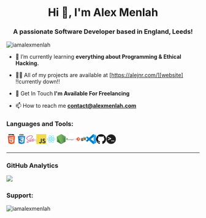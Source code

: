 <h1 align="center">Hi 👋, I'm Alex Menlah</h1>
<h3 align="center">A passionate Software Developer based in England, Leeds!</h3>

<p align="left"> <img src="https://komarev.com/ghpvc/?username=iamalexmenlah&label=Profile%20views&color=0e75b6&style=flat" alt="iamalexmenlah" /> </p>

- 🌱 I’m currently learning **everything about Programming & Ethical Hacking.**

- 👨‍💻 All of my projects are available at [https://alejnr.com/][website] !!currently down!!

- 💬 Get In Touch **I'm Available For Freelancing**

- 📫 How to reach me **contact@alexmenlah.com**

### Languages and Tools:

<img align="left" alt="HTML5" width="26px" src="https://raw.githubusercontent.com/github/explore/80688e429a7d4ef2fca1e82350fe8e3517d3494d/topics/html/html.png" />
<img align="left" alt="CSS3" width="26px" src="https://raw.githubusercontent.com/github/explore/80688e429a7d4ef2fca1e82350fe8e3517d3494d/topics/css/css.png" />
<img align="left" alt="Sass" width="26px" src="https://raw.githubusercontent.com/github/explore/80688e429a7d4ef2fca1e82350fe8e3517d3494d/topics/sass/sass.png" />
<img align="left" alt="JavaScript" width="26px" src="https://raw.githubusercontent.com/github/explore/80688e429a7d4ef2fca1e82350fe8e3517d3494d/topics/javascript/javascript.png" />
<img align="left" alt="React" width="26px" src="https://raw.githubusercontent.com/github/explore/80688e429a7d4ef2fca1e82350fe8e3517d3494d/topics/react/react.png" />
<img align="left" alt="Node.js" width="26px" src="https://raw.githubusercontent.com/github/explore/80688e429a7d4ef2fca1e82350fe8e3517d3494d/topics/nodejs/nodejs.png" />
<img align="left" alt="MongoDB" width="26px" src="https://raw.githubusercontent.com/github/explore/80688e429a7d4ef2fca1e82350fe8e3517d3494d/topics/mongodb/mongodb.png" />
<img align="left" alt="Git" width="26px" src="https://raw.githubusercontent.com/github/explore/80688e429a7d4ef2fca1e82350fe8e3517d3494d/topics/git/git.png" />
<img align="left" alt="Visual Studio Code" width="26px" src="https://raw.githubusercontent.com/github/explore/80688e429a7d4ef2fca1e82350fe8e3517d3494d/topics/visual-studio-code/visual-studio-code.png" />
<img align="left" alt="GitHub" width="26px" src="https://raw.githubusercontent.com/github/explore/78df643247d429f6cc873026c0622819ad797942/topics/github/github.png" />
<img align="left" alt="HTML5" width="26px" src="https://raw.githubusercontent.com/github/explore/80688e429a7d4ef2fca1e82350fe8e3517d3494d/topics/terminal/terminal.png" />

<br />
<br />

---

<div>
    <h3>GitHub Analytics</h3>
    <img src="https://github-readme-stats.vercel.app/api/top-langs/?username=alejnr&layout=compact&langs_count=8&theme=default" data-canonical-src="https://github.com/simonesichili/github-readme-stats" >
    
</div>

<h3 align="left">Support:</h3>
<p><a href="https://www.buymeacoffee.com/iamalexmenlah"> <img align="left" src="https://cdn.buymeacoffee.com/buttons/v2/default-yellow.png" height="50" width="210" alt="iamalexmenlah" /></a></p><br><br>

[website]: https://alexmenlah.com/
